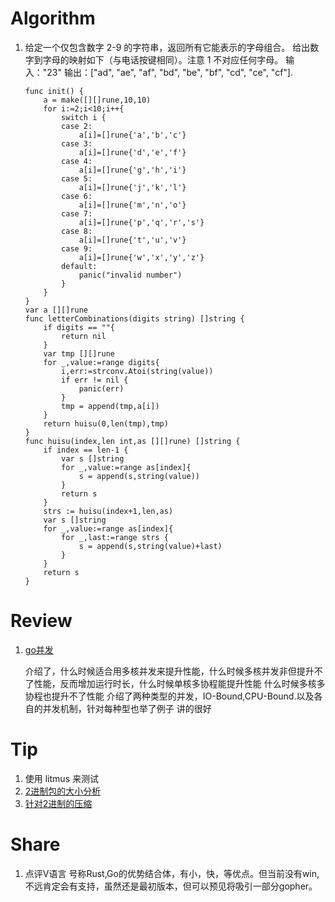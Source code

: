 # Algorithm
1. 给定一个仅包含数字 2-9 的字符串，返回所有它能表示的字母组合。
    给出数字到字母的映射如下（与电话按键相同）。注意 1 不对应任何字母。
    输入："23"
    输出：["ad", "ae", "af", "bd", "be", "bf", "cd", "ce", "cf"].
    ```golang
    func init() {
        a = make([][]rune,10,10)
        for i:=2;i<10;i++{
            switch i {
            case 2:
                a[i]=[]rune{'a','b','c'}
            case 3:
                a[i]=[]rune{'d','e','f'}
            case 4:
                a[i]=[]rune{'g','h','i'}
            case 5:
                a[i]=[]rune{'j','k','l'}
            case 6:
                a[i]=[]rune{'m','n','o'}
            case 7:
                a[i]=[]rune{'p','q','r','s'}
            case 8:
                a[i]=[]rune{'t','u','v'}
            case 9:
                a[i]=[]rune{'w','x','y','z'}
            default:
                panic("invalid number")
            }
        }
    }
    var a [][]rune
    func letterCombinations(digits string) []string {
        if digits == ""{
            return nil
        }
        var tmp [][]rune
        for _,value:=range digits{
            i,err:=strconv.Atoi(string(value))
            if err != nil {
                panic(err)
            }
            tmp = append(tmp,a[i])
        }
        return huisu(0,len(tmp),tmp)
    }
    func huisu(index,len int,as [][]rune) []string {
        if index == len-1 {
            var s []string
            for _,value:=range as[index]{
                s = append(s,string(value))
            }
            return s
        }
        strs := huisu(index+1,len,as)
        var s []string
        for _,value:=range as[index]{
            for _,last:=range strs {
                s = append(s,string(value)+last)
            }
        }
        return s
    }
    ```
# Review
1.  [go并发]( https://www.ardanlabs.com/blog/2018/12/scheduling-in-go-part3.html)

    介绍了，什么时候适合用多核并发来提升性能，什么时候多核并发非但提升不了性能，反而增加运行时长，什么时候单核多协程能提升性能
    什么时候多核多协程也提升不了性能
    介绍了两种类型的并发，IO-Bound,CPU-Bound.以及各自的并发机制，针对每种型也举了例子
讲的很好

# Tip
1. 使用 litmus 来测试
2. [2进制包的大小分析](https://github.com/knz/go-binsize-viz)
3. [针对2进制的压缩](https://github.com/upx/upx)

# Share
1. 点评V语言
    号称Rust,Go的优势结合体，有小，快，等优点。但当前没有win,不远肯定会有支持，虽然还是最初版本，但可以预见将吸引一部分gopher。
    
   